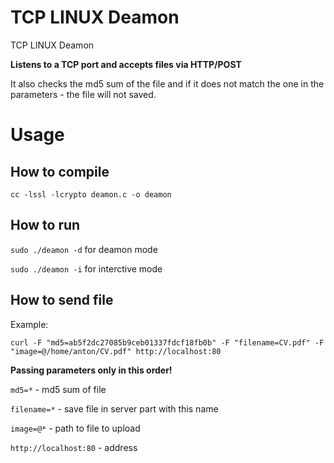 <!-- README.md -->
# TCP LINUX Deamon
TCP LINUX Deamon



**Listens to a TCP port and accepts files via HTTP/POST**

It also checks the md5 sum of the file and if it does not match the one in the parameters - the file will not saved.


# Usage

## How to compile
`cc -lssl -lcrypto deamon.c -o deamon`
## How to run
`sudo ./deamon -d` for deamon mode

`sudo ./deamon -i` for interctive mode

## How to send file

Example:

`curl -F "md5=ab5f2dc27085b9ceb01337fdcf18fb0b" -F "filename=CV.pdf" -F "image=@/home/anton/CV.pdf" http://localhost:80`

**Passing parameters only in this order!**

`md5=*` - md5 sum of file

`filename=*` - save file in server part with this name

`image=@*` - path to file to upload

`http://localhost:80` - address
